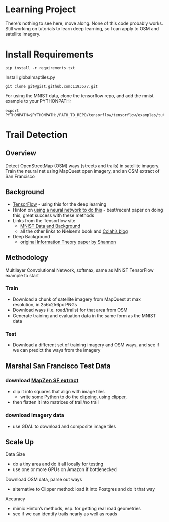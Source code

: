 # Learning Project

There's nothing to see here, move along. None of this code probably works. Still working on tutorials to learn deep learning, so I can apply to OSM and satellite imagery.

# Install Requirements

    pip install -r requirements.txt 

Install globalmaptiles.py

    git clone git@gist.github.com:1193577.git

For using the MNIST data, clone the tensorflow repo, and add the mnist example to your PYTHONPATH:

    export PYTHONPATH=$PYTHONPATH:/PATH_TO_REPO/tensorflow/tensorflow/examples/tutorials/mnist/:/PATH_TO_REPO/lib/global_map

# Trail Detection

## Overview

Detect OpenStreetMap (OSM) ways (streets and trails) in satellite imagery. Train the neural net using MapQuest open imagery, and an OSM extract of San Francisco

## Background

* [TensorFlow](https://www.tensorflow.org/) - using this for the deep learning
* Hinton on [using a neural network to do this](http://citeseerx.ist.psu.edu/viewdoc/download?doi=10.1.1.232.1679&rep=rep1&type=pdf) - best/recent paper on doing this, great success with these methods
* Links from the Tensorflow site
    * [MNIST Data and Background](http://yann.lecun.com/exdb/mnist/)
    * all the other links to Nielsen’s book and [Colah’s blog](http://colah.github.io/posts/2015-08-Backprop/)
* Deep Background
    * [original Information Theory paper by Shannon](http://worrydream.com/refs/Shannon%20-%20A%20Mathematical%20Theory%20of%20Communication.pdf)



## Methodology

Multilayer Convolutional Network, softmax, same as MNIST TensorFlow example to start

### Train

* Download a chunk of satellite imagery from MapQuest at max resolution, in 256x256px PNGs
* Download ways (i.e. road/trails) for that area from OSM
* Generate training and evaluation data in the same form as the MNIST data

### Test 

* Download a different set of training imagery and OSM ways, and see if we can predict the ways from the imagery



## **Marshal San Francisco Test Data**

### download [MapZen SF extract](https://mapzen.com/data/metro-extracts/)

* clip it into squares that align with image tiles
    * write some Python to do the clipping, using clipper, 
* then flatten it into matrices of trail/no trail

### download imagery data

* use GDAL to download and composite image tiles

## Scale Up

Data Size

* do a tiny area and do it all locally for testing
* use one or more GPUs on Amazon if bottlenecked

Download OSM data, parse out ways

* alternative to Clipper method: load it into Postgres and do it that way

Accuracy

* mimic Hinton’s methods, esp. for getting real road geometries
* see if we can identify trails nearly as well as roads